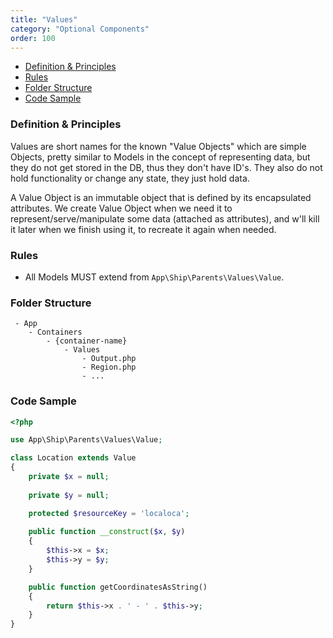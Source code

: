 ```yaml
---
title: "Values"
category: "Optional Components"
order: 100
---
```


- [Definition & Principles](#definition-principles)
- [Rules](#rules)
- [Folder Structure](#folder-structure)
- [Code Sample](#code-sample)

<a name="definition-principles"></a>
### Definition & Principles

Values are short names for the known "Value Objects" which are simple Objects, pretty similar to Models in the concept of representing data, but they do not get stored in the DB, thus they don't have ID's. 
They also do not hold functionality or change any state, they just hold data.

A Value Object is an immutable object that is defined by its encapsulated attributes. 
We create Value Object when we need it to represent/serve/manipulate some data (attached as attributes), and w'll kill it later when we finish using it, to recreate it again when needed.  

<a name="rules"></a>
### Rules

- All Models MUST extend from `App\Ship\Parents\Values\Value`.

<a name="folder-structure"></a>
### Folder Structure

```
 - App
    - Containers
        - {container-name}
            - Values
                - Output.php
                - Region.php
                - ...
```

### Code Sample

```php
<?php

use App\Ship\Parents\Values\Value;

class Location extends Value
{
    private $x = null;
    
    private $y = null;

    protected $resourceKey = 'localoca';
    
    public function __construct($x, $y)
    {
        $this->x = $x;
        $this->y = $y;
    }

    public function getCoordinatesAsString()
    {
        return $this->x . ' - ' . $this->y;
    }
}
```
